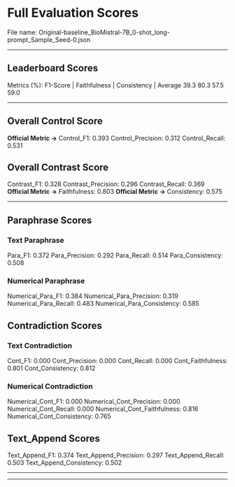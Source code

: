# Full Evaluation Scores

File name: Original-baseline_BioMistral-7B_0-shot_long-prompt_Sample_Seed-0.json


---

## Leaderboard Scores

Metrics (%): F1-Score | Faithfulness | Consistency | Average
                39.3        80.3          57.5        59.0

---

## Overall Control Score

**Official Metric ->** Control_F1: 0.393
Control_Precision: 0.312
Control_Recall: 0.531

## Overall Contrast Score

Contrast_F1: 0.328
Contrast_Precision: 0.296
Contrast_Recall: 0.369
**Official Metric ->** Faithfulness: 0.803
**Official Metric ->** Consistency: 0.575

---


## Paraphrase Scores


### Text Paraphrase

Para_F1: 0.372
Para_Precision: 0.292
Para_Recall: 0.514
Para_Consistency: 0.508


### Numerical Paraphrase

Numerical_Para_F1: 0.384
Numerical_Para_Precision: 0.319
Numerical_Para_Recall: 0.483
Numerical_Para_Consistency: 0.585


## Contradiction Scores


### Text Contradiction

Cont_F1: 0.000
Cont_Precision: 0.000
Cont_Recall: 0.000
Cont_Faithfulness: 0.801
Cont_Consistency: 0.812


### Numerical Contradiction

Numerical_Cont_F1: 0.000
Numerical_Cont_Precision: 0.000
Numerical_Cont_Recall: 0.000
Numerical_Cont_Faithfulness: 0.816
Numerical_Cont_Consistency: 0.765


## Text_Append Scores

Text_Append_F1: 0.374
Text_Append_Precision: 0.297
Text_Append_Recall: 0.503
Text_Append_Consistency: 0.502

---


---

